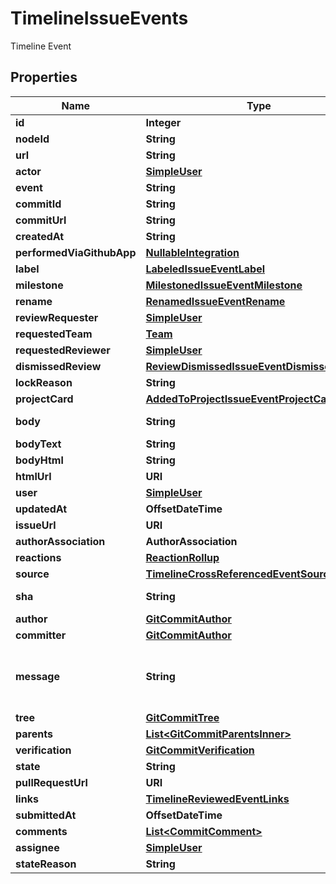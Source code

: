 

# TimelineIssueEvents

Timeline Event

## Properties

| Name | Type | Description | Notes |
|------------ | ------------- | ------------- | -------------|
|**id** | **Integer** |  |  |
|**nodeId** | **String** |  |  |
|**url** | **String** |  |  |
|**actor** | [**SimpleUser**](SimpleUser.md) |  |  |
|**event** | **String** |  |  |
|**commitId** | **String** |  |  |
|**commitUrl** | **String** |  |  |
|**createdAt** | **String** |  |  |
|**performedViaGithubApp** | [**NullableIntegration**](NullableIntegration.md) |  |  |
|**label** | [**LabeledIssueEventLabel**](LabeledIssueEventLabel.md) |  |  |
|**milestone** | [**MilestonedIssueEventMilestone**](MilestonedIssueEventMilestone.md) |  |  |
|**rename** | [**RenamedIssueEventRename**](RenamedIssueEventRename.md) |  |  |
|**reviewRequester** | [**SimpleUser**](SimpleUser.md) |  |  |
|**requestedTeam** | [**Team**](Team.md) |  |  [optional] |
|**requestedReviewer** | [**SimpleUser**](SimpleUser.md) |  |  [optional] |
|**dismissedReview** | [**ReviewDismissedIssueEventDismissedReview**](ReviewDismissedIssueEventDismissedReview.md) |  |  |
|**lockReason** | **String** |  |  |
|**projectCard** | [**AddedToProjectIssueEventProjectCard**](AddedToProjectIssueEventProjectCard.md) |  |  [optional] |
|**body** | **String** | The text of the review. |  |
|**bodyText** | **String** |  |  [optional] |
|**bodyHtml** | **String** |  |  [optional] |
|**htmlUrl** | **URI** |  |  |
|**user** | [**SimpleUser**](SimpleUser.md) |  |  |
|**updatedAt** | **OffsetDateTime** |  |  |
|**issueUrl** | **URI** |  |  |
|**authorAssociation** | **AuthorAssociation** |  |  |
|**reactions** | [**ReactionRollup**](ReactionRollup.md) |  |  [optional] |
|**source** | [**TimelineCrossReferencedEventSource**](TimelineCrossReferencedEventSource.md) |  |  |
|**sha** | **String** | SHA for the commit |  |
|**author** | [**GitCommitAuthor**](GitCommitAuthor.md) |  |  |
|**committer** | [**GitCommitAuthor**](GitCommitAuthor.md) |  |  |
|**message** | **String** | Message describing the purpose of the commit |  |
|**tree** | [**GitCommitTree**](GitCommitTree.md) |  |  |
|**parents** | [**List&lt;GitCommitParentsInner&gt;**](GitCommitParentsInner.md) |  |  |
|**verification** | [**GitCommitVerification**](GitCommitVerification.md) |  |  |
|**state** | **String** |  |  |
|**pullRequestUrl** | **URI** |  |  |
|**links** | [**TimelineReviewedEventLinks**](TimelineReviewedEventLinks.md) |  |  |
|**submittedAt** | **OffsetDateTime** |  |  [optional] |
|**comments** | [**List&lt;CommitComment&gt;**](CommitComment.md) |  |  [optional] |
|**assignee** | [**SimpleUser**](SimpleUser.md) |  |  |
|**stateReason** | **String** |  |  [optional] |



